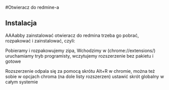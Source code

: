 #Otwieracz do redmine-a


## Instalacja
AAAabby zainstalować otwieracz do redmina trzeba go pobrać, rozpakować i zainstalować, czyli:  

Pobieramy i rozpakowujemy zipa, Wchodzimy w (chrome://extensions/)  uruchamiamy tryb programisty, wczytujemy rozszerzenie bez pakietu i gotowe

Rozszerzenie odpala się za pomocą skrótu Alt+R w chromie, można też sobie w opcjach chroma (na dole listy rozszerzen) ustawić skrót globalny w całym systemie